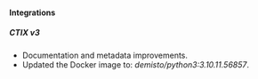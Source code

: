 #### Integrations

##### CTIX v3

-  Documentation and metadata improvements.
- Updated the Docker image to: *demisto/python3:3.10.11.56857*.
